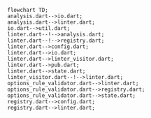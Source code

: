 <!---
Generated by https://github.com/polina-c/layerlens
Dependencies that create loop are markes with `!`.
-->

```mermaid
flowchart TD;
analysis.dart-->io.dart;
analysis.dart-->linter.dart;
io.dart-->util.dart;
linter.dart--!-->analysis.dart;
linter.dart--!-->registry.dart;
linter.dart-->config.dart;
linter.dart-->io.dart;
linter.dart-->linter_visitor.dart;
linter.dart-->pub.dart;
linter.dart-->state.dart;
linter_visitor.dart--!-->linter.dart;
options_rule_validator.dart-->linter.dart;
options_rule_validator.dart-->registry.dart;
options_rule_validator.dart-->state.dart;
registry.dart-->config.dart;
registry.dart-->linter.dart;
```

